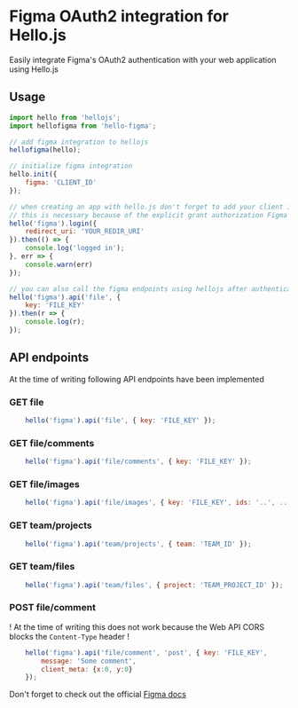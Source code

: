 # Figma OAuth2 integration for Hello.js
Easily integrate Figma's OAuth2 authentication with your web application using Hello.js

## Usage
```javascript
import hello from 'hellojs';
import hellofigma from 'hello-figma';

// add figma integration to hellojs
hellofigma(hello);

// initialize figma integration
hello.init({
    figma: 'CLIENT_ID'
});

// when creating an app with hello.js don't forget to add your client id and secret to https://auth-server.herokuapp.com/
// this is necessary because of the explicit grant authorization Figma is using (more info here https://adodson.com/hello.js/#oauth-proxy)
hello('figma').login({
    redirect_uri: 'YOUR_REDIR_URI'
}).then(() => {
    console.log('logged in');
}, err => {
    console.warn(err)
});

// you can also call the figma endpoints using hellojs after authenticatiing
hello('figma').api('file', {
    key: 'FILE_KEY'
}).then(r => {
    console.log(r);
});
```

## API endpoints
At the time of writing following API endpoints have been implemented

### GET file
```javascript
    hello('figma').api('file', { key: 'FILE_KEY' });
```

### GET file/comments
```javascript
    hello('figma').api('file/comments', { key: 'FILE_KEY' });
```

### GET file/images
```javascript
    hello('figma').api('file/images', { key: 'FILE_KEY', ids: '..', ...otherQueryParams });
```

### GET team/projects
```javascript
    hello('figma').api('team/projects', { team: 'TEAM_ID' });
```

### GET team/files
```javascript
    hello('figma').api('team/files', { project: 'TEAM_PROJECT_ID' });
```

### POST file/comment
! At the time of writing this does not work because the Web API CORS blocks the `Content-Type` header !
```javascript
    hello('figma').api('file/comment', 'post', { key: 'FILE_KEY',
        message: 'Some comment',
        client_meta: {x:0, y:0}
    });
```

Don't forget to check out the official [Figma docs](https://www.figma.com/developers)